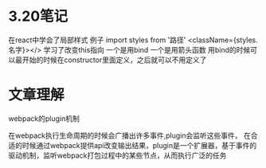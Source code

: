 # 3.20笔记

在react中学会了局部样式
例子
import styles from '路径'
<className={styles.名字}></>
学习了改变this指向
一个是用bind
一个是用箭头函数
用bind的时候可以最开始的时候在constructor里面定义，之后就可以不用定义了

# 文章理解
webpack的plugin机制

在webpack执行生命周期的时候会广播出许多事件,plugin会监听这些事件，
在合适的时候通过webpack提供api改变输出结果，plugin是一个扩展器，基于事件的驱动机制，监听webpack打包过程中的某些节点，从而执行广泛的任务